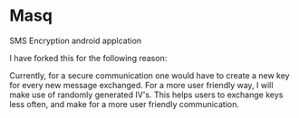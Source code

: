 Masq
====

SMS Encryption android applcation

I have forked this for the following reason:

Currently, for a secure communication one would have to create a new key for every new message exchanged.
For a more user friendly way, I will make use of randomly generated IV's.
This helps users to exchange keys less often, and make for a more user friendly communication.
